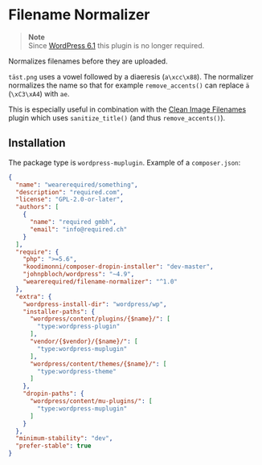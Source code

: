 # Filename Normalizer

> **Note**  
> Since [WordPress 6.1](https://core.trac.wordpress.org/changeset/53754) this plugin is no longer required.

Normalizes filenames before they are uploaded.

`täst.png` uses a vowel followed by a diaeresis (`a\xcc\x88`). The normalizer normalizes the name so that for example `remove_accents()` can replace `ä` (`\xC3\xA4`) with `ae`.

This is especially useful in combination with the [Clean Image Filenames](https://wordpress.org/plugins/clean-image-filenames/) plugin which uses `sanitize_title()` (and thus `remove_accents()`).

## Installation

The package type is `wordpress-muplugin`. Example of a `composer.json`:

```json
{
  "name": "wearerequired/something",
  "description": "required.com",
  "license": "GPL-2.0-or-later",
  "authors": [
    {
      "name": "required gmbh",
      "email": "info@required.ch"
    }
  ],
  "require": {
    "php": ">=5.6",
    "koodimonni/composer-dropin-installer": "dev-master",
    "johnpbloch/wordpress": "~4.9",
    "wearerequired/filename-normalizer": "^1.0"
  },
  "extra": {
    "wordpress-install-dir": "wordpress/wp",
    "installer-paths": {
      "wordpress/content/plugins/{$name}/": [
        "type:wordpress-plugin"
      ],
      "vendor/{$vendor}/{$name}/": [
        "type:wordpress-muplugin"
      ],
      "wordpress/content/themes/{$name}/": [
        "type:wordpress-theme"
      ]
    },
    "dropin-paths": {
      "wordpress/content/mu-plugins/": [
        "type:wordpress-muplugin"
      ]
    }
  },
  "minimum-stability": "dev",
  "prefer-stable": true
}
```
